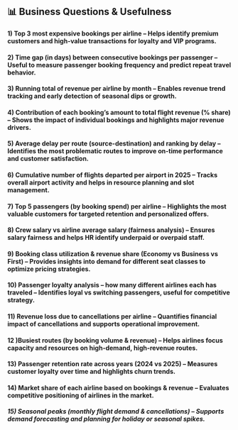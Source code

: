 ## 📊 Business Questions & Usefulness

#### 1) Top 3 most expensive bookings per airline – Helps identify premium customers and high-value transactions for loyalty and VIP programs.

#### 2) Time gap (in days) between consecutive bookings per passenger – Useful to measure passenger booking frequency and predict repeat travel behavior.

#### 3) Running total of revenue per airline by month – Enables revenue trend tracking and early detection of seasonal dips or growth.

#### 4) Contribution of each booking’s amount to total flight revenue (% share) – Shows the impact of individual bookings and highlights major revenue drivers.

#### 5) Average delay per route (source-destination) and ranking by delay – Identifies the most problematic routes to improve on-time performance and customer satisfaction.

#### 6) Cumulative number of flights departed per airport in 2025 – Tracks overall airport activity and helps in resource planning and slot management.

#### 7) Top 5 passengers (by booking spend) per airline – Highlights the most valuable customers for targeted retention and personalized offers.

#### 8) Crew salary vs airline average salary (fairness analysis) – Ensures salary fairness and helps HR identify underpaid or overpaid staff.

#### 9) Booking class utilization & revenue share (Economy vs Business vs First) – Provides insights into demand for different seat classes to optimize pricing strategies.

#### 10) Passenger loyalty analysis – how many different airlines each has traveled – Identifies loyal vs switching passengers, useful for competitive strategy.

#### 11) Revenue loss due to cancellations per airline – Quantifies financial impact of cancellations and supports operational improvement.

#### 12 )Busiest routes (by booking volume & revenue) – Helps airlines focus capacity and resources on high-demand, high-revenue routes.

#### 13) Passenger retention rate across years (2024 vs 2025) – Measures customer loyalty over time and highlights churn trends.

#### 14) Market share of each airline based on bookings & revenue – Evaluates competitive positioning of airlines in the market.

##### 15) Seasonal peaks (monthly flight demand & cancellations) – Supports demand forecasting and planning for holiday or seasonal spikes.
